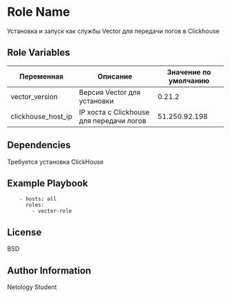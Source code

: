 Role Name
=========

Установка и запуск как службы Vector для передачи логов в Clickhouse


Role Variables
--------------

Переменная | Описание | Значение по умолчанию
--- | --- | ---
vector_version| Версия Vector для установки | 0.21.2
clickhouse_host_ip | IP хоста с Clickhouse для передачи логов |51.250.92.198


Dependencies
------------

Требуется установка ClickHouse

Example Playbook
----------------

```
    - hosts: all
      roles:
        - vector-role
```
License
-------

BSD

Author Information
------------------

Netology Student
